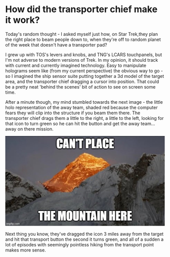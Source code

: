<!-- BEGIN ARISE ------------------------------
Title:: "Shower Thoughts, #1"

Author:: "Ben Robeson"
Description:: "Small random thoughts that have no better home. Today - Transporter operators as video game players."
Language:: "en"
Thumbnail:: "cantplacemtn.jpg"
Published Date:: "2025-01-12"
Modified Date:: "2025-01-12"

content_header:: "false"
rss_hide:: "true"
---- END ARISE \\ DO NOT MODIFY THIS LINE ---->

# How **did** the transporter chief make it work?

Today's random thought - I asked myself just how, on Star Trek,they plan the right place to beam people down to, when they're off to random planet of the week that doesn't have a transporter pad?

I grew up with TOS's levers and knobs, and TNG's LCARS touchpanels, but I'm not adverse to modern versions of Trek. In my opinion, it should track with current and currently imagined technology. Easy to manipulate holograms seem like (from my current perspective) the obvious way to go - so I imagined the ship sensor suite putting together a 3d model of the target area, and the transporter chief dragging a cursor into position. That could be a pretty neat 'behind the scenes' bit of action to see on screen some time. 

After a minute though, my mind stumbled towards the next image - the little holo representation of the away team, shaded red because the computer fears they will clip into the structure if you beam them there. The transporter chief drags them a little to the right, a little to the left, looking for that icon to turn green so he can hit the button and get the away team... away on there mission. 

![A sunset lit, orange mountain peak glows behind closer, darker peaks, with the caption 'Can't place the mountain here.' It resembles the red shaded image game players see in construction games, when the game has determined (for sometimes confusing reasons) that you can't build there.](cantplacemtn.jpg)

Next thing you know, they've dragged the icon 3 miles away from the target and hit that transport button the second it turns green, and all of a sudden a lot of episodes with seemingly pointless hiking from the transport point makes more sense. 

